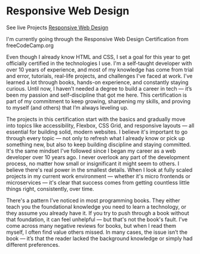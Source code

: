 # Responsive Web Design

See live Projects [Responsive Web Design](https://manuels-craft.github.io/Responsive-Web-Design/)

I'm currently going through the Responsive Web Design Certification from freeCodeCamp.org

Even though I already know HTML and CSS, I set a goal for this year to get officially certified in the technologies I use. I'm a self-taught developer with over 10 years of experience, and most of my knowledge has come from trial and error, tutorials, real-life projects, and challenges I've faced at work. I’ve learned a lot through books, hands-on experience, and constantly staying curious. Until now, I haven’t needed a degree to build a career in tech — it’s been my passion and self-discipline that got me here. This certification is part of my commitment to keep growing, sharpening my skills, and proving to myself (and others) that I’m always leveling up.

The projects in this certification start with the basics and gradually move into topics like accessibility, Flexbox, CSS Grid, and responsive layouts — all essential for building solid, modern websites. I believe it's important to go through every topic — not only to refresh what I already know or pick up something new, but also to keep building discipline and staying committed. It's the same mindset I've followed since I began my career as a web developer over 10 years ago. I never overlook any part of the development process, no matter how small or insignificant it might seem to others. I believe there's real power in the smallest details. When I look at fully scaled projects in my current work environment — whether it's micro frontends or microservices — it's clear that success comes from getting countless little things right, consistently, over time. 

There's a pattern I’ve noticed in most programming books. They either teach you the foundational knowledge you need to learn a technology, or they assume you already have it. If you try to push through a book without that foundation, it can feel unhelpful — but that's not the book's fault. I’ve come across many negative reviews for books, but when I read them myself, I often find value others missed. In many cases, the issue isn’t the book — it’s that the reader lacked the background knowledge or simply had different preferences. 


